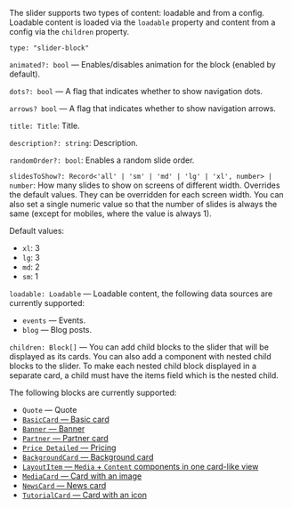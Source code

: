 The slider supports two types of content: loadable and from a config. Loadable content is loaded via the `loadable` property and content from a config via the `children` property.

`type: "slider-block"`

`animated?: bool` — Enables/disables animation for the block (enabled by default).

`dots?: bool` — A flag that indicates whether to show navigation dots.

`arrows? bool` — A flag that indicates whether to show navigation arrows.

`title: Title`: Title.

`description?: string`: Description.

`randomOrder?: bool`: Enables a random slide order.

`slidesToShow?: Record<'all' | 'sm' | 'md' | 'lg' | 'xl', number> | number`: How many slides to show on screens of different width. Overrides the default values. They can be overridden for each screen width. You can also set a single numeric value so that the number of slides is always the same (except for mobiles, where the value is always 1).

Default values:

- `xl`: 3
- `lg`: 3
- `md`: 2
- `sm`: 1

`loadable: Loadable` — Loadable content, the following data sources are currently supported:

- `events` — Events.
- `blog` — Blog posts.

`children: Block[]` — You can add child blocks to the slider that will be displayed as its cards. You can also add a component with nested child blocks to the slider. To make each nested child block displayed in a separate card, a child must have the items field which is the nested child.

The following blocks are currently supported:

- `Quote` — Quote
- [`BasicCard` — Basic card](?path=/story/components-cards-basiccard--default&viewMode=docs)
- [`Banner` — Banner](?path=/story/блоки-banner--default&viewMode=docs)
- [`Partner` — Partner card](?path=/story/components-cards-partner--default&viewMode=docs)
- [`Price Detailed` — Pricing](?path=/story/components-cards-pricedetailed--marked-list&viewMode=docs)
- [`BackgroundCard` — Background card](?path=/story/components-cards-backgroundcard--default&viewMode=docs)
- [`LayoutItem` — `Media` + `Content` components in one card-like view](?path=/story/components-cards-layoutitem--default&viewMode=docs)
- [`MediaCard` — Card with an image](?path=/story/блоки-media--default&viewMode=docs)
- [`NewsCard` — News card](?path=/story/components-cards-newscard--default&viewMode=docs)
- [`TutorialCard` — Card with an icon](?path=/story/components-cards-tutorialcard--default&viewMode=docs)
